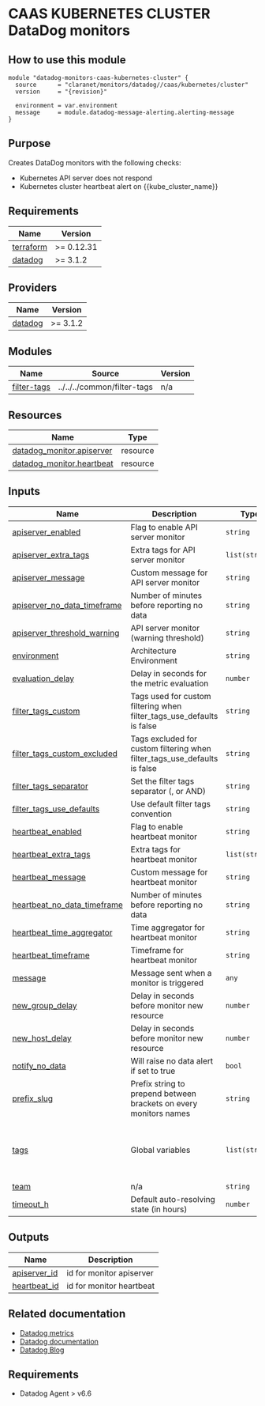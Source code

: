 # CAAS KUBERNETES CLUSTER DataDog monitors

## How to use this module

```hcl
module "datadog-monitors-caas-kubernetes-cluster" {
  source      = "claranet/monitors/datadog//caas/kubernetes/cluster"
  version     = "{revision}"

  environment = var.environment
  message     = module.datadog-message-alerting.alerting-message
}

```

## Purpose

Creates DataDog monitors with the following checks:

- Kubernetes API server does not respond
- Kubernetes cluster heartbeat alert on {{kube_cluster_name}}

<!-- BEGIN_TF_DOCS -->
## Requirements

| Name | Version |
|------|---------|
| <a name="requirement_terraform"></a> [terraform](#requirement\_terraform) | >= 0.12.31 |
| <a name="requirement_datadog"></a> [datadog](#requirement\_datadog) | >= 3.1.2 |

## Providers

| Name | Version |
|------|---------|
| <a name="provider_datadog"></a> [datadog](#provider\_datadog) | >= 3.1.2 |

## Modules

| Name | Source | Version |
|------|--------|---------|
| <a name="module_filter-tags"></a> [filter-tags](#module\_filter-tags) | ../../../common/filter-tags | n/a |

## Resources

| Name | Type |
|------|------|
| [datadog_monitor.apiserver](https://registry.terraform.io/providers/DataDog/datadog/latest/docs/resources/monitor) | resource |
| [datadog_monitor.heartbeat](https://registry.terraform.io/providers/DataDog/datadog/latest/docs/resources/monitor) | resource |

## Inputs

| Name | Description | Type | Default | Required |
|------|-------------|------|---------|:--------:|
| <a name="input_apiserver_enabled"></a> [apiserver\_enabled](#input\_apiserver\_enabled) | Flag to enable API server monitor | `string` | `"true"` | no |
| <a name="input_apiserver_extra_tags"></a> [apiserver\_extra\_tags](#input\_apiserver\_extra\_tags) | Extra tags for API server monitor | `list(string)` | `[]` | no |
| <a name="input_apiserver_message"></a> [apiserver\_message](#input\_apiserver\_message) | Custom message for API server monitor | `string` | `""` | no |
| <a name="input_apiserver_no_data_timeframe"></a> [apiserver\_no\_data\_timeframe](#input\_apiserver\_no\_data\_timeframe) | Number of minutes before reporting no data | `string` | `10` | no |
| <a name="input_apiserver_threshold_warning"></a> [apiserver\_threshold\_warning](#input\_apiserver\_threshold\_warning) | API server monitor (warning threshold) | `string` | `3` | no |
| <a name="input_environment"></a> [environment](#input\_environment) | Architecture Environment | `string` | n/a | yes |
| <a name="input_evaluation_delay"></a> [evaluation\_delay](#input\_evaluation\_delay) | Delay in seconds for the metric evaluation | `number` | `15` | no |
| <a name="input_filter_tags_custom"></a> [filter\_tags\_custom](#input\_filter\_tags\_custom) | Tags used for custom filtering when filter\_tags\_use\_defaults is false | `string` | `"*"` | no |
| <a name="input_filter_tags_custom_excluded"></a> [filter\_tags\_custom\_excluded](#input\_filter\_tags\_custom\_excluded) | Tags excluded for custom filtering when filter\_tags\_use\_defaults is false | `string` | `""` | no |
| <a name="input_filter_tags_separator"></a> [filter\_tags\_separator](#input\_filter\_tags\_separator) | Set the filter tags separator (, or AND) | `string` | `","` | no |
| <a name="input_filter_tags_use_defaults"></a> [filter\_tags\_use\_defaults](#input\_filter\_tags\_use\_defaults) | Use default filter tags convention | `string` | `"true"` | no |
| <a name="input_heartbeat_enabled"></a> [heartbeat\_enabled](#input\_heartbeat\_enabled) | Flag to enable heartbeat monitor | `string` | `"true"` | no |
| <a name="input_heartbeat_extra_tags"></a> [heartbeat\_extra\_tags](#input\_heartbeat\_extra\_tags) | Extra tags for heartbeat monitor | `list(string)` | `[]` | no |
| <a name="input_heartbeat_message"></a> [heartbeat\_message](#input\_heartbeat\_message) | Custom message for heartbeat monitor | `string` | `""` | no |
| <a name="input_heartbeat_no_data_timeframe"></a> [heartbeat\_no\_data\_timeframe](#input\_heartbeat\_no\_data\_timeframe) | Number of minutes before reporting no data | `string` | `20` | no |
| <a name="input_heartbeat_time_aggregator"></a> [heartbeat\_time\_aggregator](#input\_heartbeat\_time\_aggregator) | Time aggregator for heartbeat monitor | `string` | `"min"` | no |
| <a name="input_heartbeat_timeframe"></a> [heartbeat\_timeframe](#input\_heartbeat\_timeframe) | Timeframe for heartbeat monitor | `string` | `"last_30m"` | no |
| <a name="input_message"></a> [message](#input\_message) | Message sent when a monitor is triggered | `any` | n/a | yes |
| <a name="input_new_group_delay"></a> [new\_group\_delay](#input\_new\_group\_delay) | Delay in seconds before monitor new resource | `number` | `300` | no |
| <a name="input_new_host_delay"></a> [new\_host\_delay](#input\_new\_host\_delay) | Delay in seconds before monitor new resource | `number` | `300` | no |
| <a name="input_notify_no_data"></a> [notify\_no\_data](#input\_notify\_no\_data) | Will raise no data alert if set to true | `bool` | `true` | no |
| <a name="input_prefix_slug"></a> [prefix\_slug](#input\_prefix\_slug) | Prefix string to prepend between brackets on every monitors names | `string` | `""` | no |
| <a name="input_tags"></a> [tags](#input\_tags) | Global variables | `list(string)` | <pre>[<br>  "type:caas",<br>  "provider:kubernetes",<br>  "resource:kubernetes-node"<br>]</pre> | no |
| <a name="input_team"></a> [team](#input\_team) | n/a | `string` | `"claranet"` | no |
| <a name="input_timeout_h"></a> [timeout\_h](#input\_timeout\_h) | Default auto-resolving state (in hours) | `number` | `0` | no |

## Outputs

| Name | Description |
|------|-------------|
| <a name="output_apiserver_id"></a> [apiserver\_id](#output\_apiserver\_id) | id for monitor apiserver |
| <a name="output_heartbeat_id"></a> [heartbeat\_id](#output\_heartbeat\_id) | id for monitor heartbeat |
<!-- END_TF_DOCS -->
## Related documentation

* [Datadog metrics](https://docs.datadoghq.com/agent/kubernetes/metrics/)
* [Datadog documentation](https://docs.datadoghq.com/integrations/kubernetes/)
* [Datadog Blog](https://www.datadoghq.com/blog/monitor-kubernetes-docker/)

## Requirements

* Datadog Agent > v6.6
